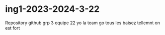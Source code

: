 # ing1-2023-2024-3-22
Repository github grp 3 equipe 22
yo la team go tous les baisez tellemnt on est fort

